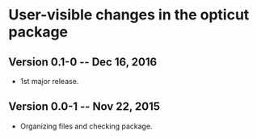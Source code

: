 # User-visible changes in the opticut package

## Version 0.1-0 -- Dec 16, 2016

* 1st major release.

## Version 0.0-1 -- Nov 22, 2015

* Organizing files and checking package.
